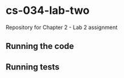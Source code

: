 # cs-034-lab-two
Repository for Chapter 2 - Lab 2 assignment

## Running the code

## Running tests
